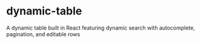 # dynamic-table
A dynamic table built in React featuring dynamic search with autocomplete, pagination, and editable rows 
